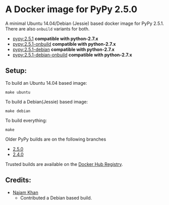 A Docker image for PyPy 2.5.0
=============================

A minimal Ubuntu 14.04/Debian (Jessie) based docker image for PyPy 2.5.1. There are also `onbuild` variants for both.

- [pypy:2.5.1](https://github.com/jeethu/docker-pypy/blob/master/ubuntu/Dockerfile) __compatible with python-2.7.x__
- [pypy:2.5.1-onbuild](https://github.com/jeethu/docker-pypy/blob/master/ubuntu/onbuild/Dockerfile) __compatible with python-2.7.x__
- [pypy:2.5.1-debian](https://github.com/jeethu/docker-pypy/blob/master/debian/Dockerfile) __compatible with python-2.7.x__
- [pypy:2.5.1-debian-onbuild](https://github.com/jeethu/docker-pypy/blob/master/debian/onbuild/Dockerfile) __compatible with python-2.7.x__

Setup:
---

To build an Ubuntu 14.04 based image:
```
make ubuntu
```

To build a Debian(Jessie) based image:

```
make debian

```

To build everything:

```
make
```

Older PyPy builds are on the following branches

* [2.5.0](https://github.com/jeethu/docker-pypy/tree/2.5.0)
* [2.4.0](https://github.com/jeethu/docker-pypy/tree/2.4.0)

Trusted builds are available on the [Docker Hub Registry](https://registry.hub.docker.com/u/jeethu/pypy/).

Credits:
---

* [Najam Khan](https://github.com/najamkhn)
	* Contributed a Debian based build.
